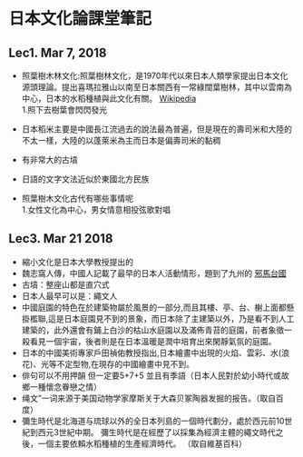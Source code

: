 # 日本文化論課堂筆記

## Lec1. Mar 7, 2018

* 照葉樹木林文化:照葉樹林文化，是1970年代以來日本人類學家提出日本文化源頭理論。提出喜瑪拉雅山以南至日本關西有一常綠闊葉樹林，其中以雲南為中心，日本的水稻種植與此文化有關。
[Wikipedia](https://zh.wikipedia.org/wiki/%E7%85%A7%E8%91%89%E6%A8%B9%E6%9E%97%E6%96%87%E5%8C%96) <br />
1.照下去樹葉會閃閃發光

* 日本稻米主要是中國長江流過去的說法最為普遍，但是現在的壽司米和大陸的不太一樣，大陸的以蓬萊米為主而日本是偏壽司米的黏稠
* 有非常大的古墳
* 日語的文字文法近似於東國北方民族
* 照葉樹木文化古代有哪些事情呢<br />
1.女性文化為中心，男女情意相投弦歌對唱<br />

## Lec3. Mar 21 2018
* 縮小文化是日本大學教授提出的
* 魏志窩人傳，中國人記載了最早的日本人活動情形，題到了九州的 [邪馬台國](https://zh.wikipedia.org/wiki/%E9%82%AA%E9%A9%AC%E5%8F%B0%E5%9B%BD)
* 古墳：整座山都是直穴式
* 日本人最早可以是：繩文人
* 中國庭園的特色在於建築物屬於風景的一部分,而且其樓、亭、台、榭上面都懸掛檻聯,這是日本庭園見不到的景象，而日本除了主建築以外，乃是看不到人工建築的，此外還會有鋪上白沙的枯山水庭園以及滿佈青苔的庭園，前者象徵一殺看見一個宇宙，後者則是在日本溫暖是潤中培育出來閑靜氣氛的庭園。
* 日本的中國美術專家戶田禎佑教授指出,日本繪畫中出現的火焰、雲彩、水(浪花)、光等不定型物,在現存的中國繪畫中見不到。
* 俳句可以不用押韻 但一定要5+7+5 並且有季語（日本人民對於幼小時代或故鄉一種懷念眷戀之情）
* 绳文”一词来源于美国动物学家摩斯关于大森贝冢陶器发掘的报告。（取自百度）
* 彌生時代是北海道与琉球以外的全日本列島的一個時代劃分，處於西元前10世紀到西元3世紀中期。 彌生時代是在經歷了以採集為經濟主體的繩文時代之後，一個主要依賴水稻種植的生產經濟時代。 （取自維基百科）
